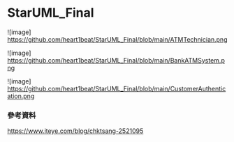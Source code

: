 # StarUML_Final
![image] https://github.com/heart1beat/StarUML_Final/blob/main/ATMTechnician.png

![image] https://github.com/heart1beat/StarUML_Final/blob/main/BankATMSystem.png

![image] https://github.com/heart1beat/StarUML_Final/blob/main/CustomerAuthentication.png
### 參考資料 
https://www.iteye.com/blog/chktsang-2521095
